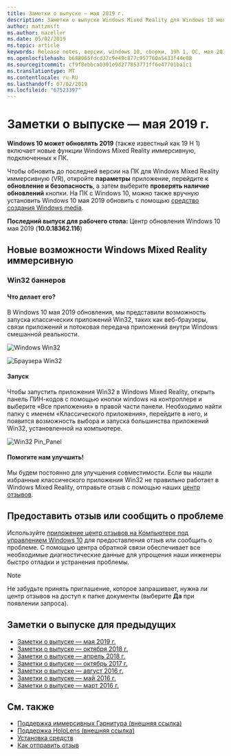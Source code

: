 ```yaml
---
title: Заметки о выпуске — мая 2019 г.
description: Заметки о выпуске Windows Mixed Reality для Windows 10 могут 2019 обновления (также известный как 19H 1).
author: mattzmsft
ms.author: mazeller
ms.date: 05/02/2019
ms.topic: article
keywords: Release notes, версии, windows 10, сборки, 19h 1, ОС, мая 2019 г.
ms.openlocfilehash: b688065fdcd37c9e49c877c957760a5433f44e08
ms.sourcegitcommit: cf9f8ebbca0301e9d277853771ff6e47701ba1c1
ms.translationtype: MT
ms.contentlocale: ru-RU
ms.lasthandoff: 07/02/2019
ms.locfileid: "67523397"
---
```

# <a name="release-notes---may-2019"></a>Заметки о выпуске — мая 2019 г.

**Windows 10 может обновлять 2019** (также известный как 19 H 1) включает новые функции Windows Mixed Reality иммерсивную, подключенных к ПК. 

Чтобы обновить до последней версии на ПК для Windows Mixed Reality иммерсивную (VR), откройте **параметры** приложение, перейдите к **обновление и безопасность**, а затем выберите **проверять наличие обновлений** кнопки. На ПК с Windows 10, можно также вручную установить Windows 10 мая 2019 обновить с помощью [средство создания Windows media](https://www.microsoft.com/software-download/windows10).

**Последний выпуск для рабочего стола:** Центр обновления Windows 10 мая 2019 (**10.0.18362.116**)<br>

## <a name="new-features-for-windows-mixed-reality-immersive-headsets"></a>Новые возможности Windows Mixed Reality иммерсивную

### <a name="win32-slates"></a>Win32 баннеров

#### <a name="what-does-it-do"></a>Что делает его? 
В Windows 10 мая 2019 обновления, мы представили возможность запуска классических приложений Win32, таких как веб-браузеры, связи приложений и потоковая передача приложений внутри Windows смешанной реальности. 

![Windows Win32](images/mr-win32-slates-1.png)

![Браузера Win32](images/mr-win32-slates-2.png)

#### <a name="how-to-launch"></a>Запуск
Чтобы запустить приложения Win32 в Windows Mixed Reality, открыть панель ПИН-кодов с помощью кнопки windows на контроллере и выберите «Все приложения» в правой части панели.  Необходимо найти папку с именем «Классического приложения», перейдите в него, и появится возможность выбора и запуска большинства приложений Win32, установленной на компьютере.

![Win32 Pin_Panel](images/mr-win32-slates-pinspanel.png)

#### <a name="please-help-us-improve"></a>Помогите нам улучшить!
Мы будем постоянно для улучшения совместимости.  Если вы нашли избранные классического приложения Win32 не правильно работает в Windows Mixed Reality, отправьте отзыв с помощью наших [центр отзывов](https://support.microsoft.com/en-us/help/4021566/windows-10-send-feedback-to-microsoft-with-feedback-hub).

## <a name="provide-feedback-and-report-issues"></a>Предоставить отзыв или сообщить о проблеме

Используйте [приложение центр отзывов на Компьютере под управлением Windows 10](give-us-feedback.md) для предоставления отзыв или сообщить о проблеме. С помощью центра обратной связи обеспечивает все необходимые диагностические данные для упрощения наши инженеры быстро отладки и устранения проблемы.

>[!NOTE]
>Не забудьте принять приглашение, которое запрашивает, нужна ли центр отзывов на доступ к папке документы (выберите **Да** при появлении запроса).

## <a name="prior-release-notes"></a>Заметки о выпуске для предыдущих

* [Заметки о выпуске — мая 2019 г.](release-notes-may-2019.md)
* [Заметки о выпуске — октября 2018 г.](release-notes-october-2018.md)
* [Заметки о выпуске — апрель 2018 г.](release-notes-april-2018.md)
* [Заметки о выпуске — октябрь 2017 г.](release-notes-october-2017.md)
* [Заметки о выпуске — август 2016 г.](release-notes-august-2016.md)
* [Заметки о выпуске — май 2016 г.](release-notes-may-2016.md)
* [Заметки о выпуске — март 2016 г.](release-notes-march-2016.md)

## <a name="see-also"></a>См. также
* [Поддержка иммерсивных Гарнитура (внешняя ссылка)](https://docs.microsoft.com/windows/mixed-reality/enthusiast-guide/troubleshooting-windows-mixed-reality)
* [Поддержка HoloLens (внешняя ссылка)](https://support.microsoft.com/products/hololens)
* [Установка средств](install-the-tools.md)
* [Как отправить отзыв](give-us-feedback.md)


